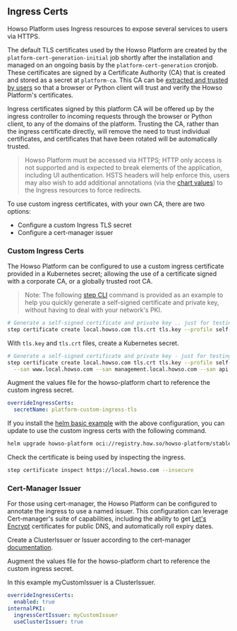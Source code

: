 ## Ingress Certs

Howso Platform uses Ingress resources to expose several services to users via HTTPS.

The default TLS certificates used by the Howso Platform are created by the `platform-cert-generation-initial` job shortly after the installation and managed on an ongoing basis by the `platform-cert-generation` cronjob.  These certificates are signed by a Certificate Authority (CA) that is created and stored as a secret at `platform-ca`.  This CA can be [extracted and trusted by users](../common/README.md#trust-the-certs) so that a browser or Python client will trust and verify the Howso Platform's certificates. 

Ingress certificates signed by this platform CA will be offered up by the ingress controller to incoming requests through the browser or Python client, to any of the domains of the platform.  Trusting the CA, rather than the ingress certificate directly, will remove the need to trust individual certificates, and certificates that have been rotated will be automatically trusted. 

> Howso Platform must be accessed via HTTPS; HTTP only access is not supported and is expected to break elements of the application, including UI authentication.  HSTS headers will help enforce this, users may also wish to add additional annotations (via the [chart values](../common/README.md#howso-platform-helm-chart-values)) to the Ingress resources to force redirects.


To use custom ingress certificates, with your own CA, there are two options:
- Configure a custom Ingress TLS secret 
- Configure a cert-manager issuer


### Custom Ingress Certs
The Howso Platform can be configured to use a custom ingress certificate provided in a Kubernetes secret; allowing the use of a certificate signed with a corporate CA, or a globally trusted root CA.  

> Note: The following [step CLI](https://smallstep.com/docs/step-cli/) command is provided as an example to help you quickly generate a self-signed certificate and private key, without having to deal with your network's PKI.

```sh
# Generate a self-signed certificate and private key .. just for testing
step certificate create local.howso.com tls.crt tls.key --profile self-signed --not-after 8760h --no-password --insecure --subtle
```

With `tls.key` and `tls.crt` files, create a Kubernetes secret.

```sh
# Generate a self-signed certificate and private key - just for testing
step certificate create local.howso.com tls.crt tls.key --profile self-signed --not-after 8760h --no-password --insecure --subtle \
  --san www.local.howso.com --san management.local.howso.com --san api.local.howso.com --san pypi.local.howso.com
```

Augment the values file for the howso-platform chart to reference the custom ingress secret. 
```yaml
overrideIngressCerts:
  secretName: platform-custom-ingress-tls
```

If you install the [helm basic example](../helm-basic/README.md) with the above configuration, you can update to use the custom ingress certs with the following command. 
```sh
helm upgrade howso-platform oci://registry.how.so/howso-platform/stable/howso-platform --namespace howso --values custom-ingress/manifests/howso-platform.yaml 
```

Check the certificate is being used by inspecting the ingress.
```sh
step certificate inspect https://local.howso.com --insecure
```

### Cert-Manager Issuer
For those using cert-manager, the Howso Platform can be configured to annotate the ingress to use a named issuer.  This configuration can leverage Cert-manager's suite of capabilities, including the ability to get [Let's Encrypt](https://letsencrypt.org/) certificates for public DNS, and automatically roll expiry dates. 

Create a ClusterIssuer or Issuer according to the cert-manager [documentation](https://cert-manager.io/docs/concepts/issuer/).  


Augment the values file for the howso-platform chart to reference the custom ingress secret. 

In this example myCustomIssuer is a ClusterIssuer. 

```yaml
overrideIngressCerts:
  enabled: true
internalPKI:
  ingressCertIssuer: myCustomIssuer 
  useClusterIssuer: true 
```


